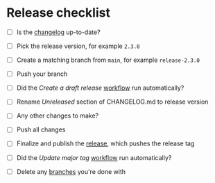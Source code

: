# Release checklist

- [ ] Is the [changelog] up-to-date?


- [ ] Pick the release version, for example `2.3.0`
- [ ] Create a matching branch from `main`, for example `release-2.3.0`
- [ ] Push your branch
- [ ] Did the _Create a draft release_ [workflow] run automatically?


- [ ] Rename _Unreleased_ section of CHANGELOG.md to release version
- [ ] Any other changes to make?
- [ ] Push all changes


- [ ] Finalize and publish the [release], which pushes the release tag
- [ ] Did the _Update major tag_ [workflow] run automatically?


- [ ] Delete any [branches] you're done with


[changelog]: https://github.com/solvaholic/octodns-sync/blob/main/docs/CHANGELOG.md
[workflow]: https://github.com/solvaholic/octodns-sync/actions
[release]: https://github.com/solvaholic/octodns-sync/releases
[branches]: https://github.com/solvaholic/octodns-sync/branches